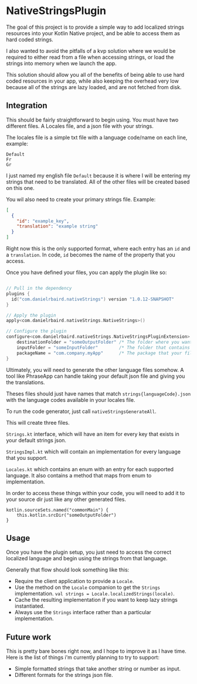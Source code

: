 # NativeStringsPlugin

The goal of this project is to provide a simple way to add localized strings resources into your Kotlin Native project, and be able to access them as hard coded strings.

I also wanted to avoid the pitfalls of a kvp solution where we would be required to either read from a file when accessing strings, or load the strings into memory when we launch the app.

This solution should allow you all of the benefits of being able to use hard coded resources in your app, while also keeping the overhead very low because all of the strings are lazy loaded, and are not fetched from disk.

## Integration
This should be fairly straightforward to begin using.
You must have two different files. A Locales file, and a json file with your strings.

The locales file is a simple txt file with a language code/name on each line, example:
```
Default
Fr
Gr
```
I just named my english file `Default` because it is where I will be entering my strings that need to be translated. All of the other files will be created based on this one. 

You wil also need to create your primary strings file. Example:
```json
[
  {
    "id": "example_key",
    "translation": "example string"
  }
]
```
Right now this is the only supported format, where each entry has an `id` and a `translation`. In code, `id` becomes the name of the property that you access.

Once you have defined your files, you can apply the plugin like so:
```kotlin

// Pull in the dependency
plugins {
  id("com.danielrbaird.nativeStrings") version "1.0.12-SNAPSHOT"
}

// Apply the plugin
apply<com.danielrbaird.nativeStrings.NativeStrings>()

// Configure the plugin
configure<com.danielrbaird.nativeStrings.NativeStringsPluginExtension> {
    destinationFolder = "someOutputFolder" /* The folder where you want to output files */
    inputFolder = "someInputFolder"        /* The folder that contains your strings files */
    packageName = "com.company.myApp"      /* The package that your files will be in */
}
```

Ultimately, you will need to generate the other language files somehow. A tool like PhraseApp can handle taking your default json file and giving you the translations.

Theses files should just have names that match `strings{languageCode}.json` with the language codes available in your locales file.

To run the code generator, just call `nativeStringsGenerateAll`.

This will create three files.

`Strings.kt` interface, which will have an item for every key that exists in your default strings json.

`StringsImpl.kt` which will contain an implementation for every language that you support.

`Locales.kt` which contains an enum with an entry for each supported language. It also contains a method that maps from enum to implementation.

In order to access these things within your code, you will need to add it to your source dir just like any other generated files.

```
kotlin.sourceSets.named("commonMain") {
    this.kotlin.srcDir("someOutputFolder")
}
```

## Usage

Once you have the plugin setup, you just need to access the correct localized language and begin using the strings from that language.

Generally that flow should look something like this:

- Require the client application to provide a `Locale`.
- Use the method on the `Locale` companion to get the `Strings` implementation. ```val strings = Locale.localizedStrings(locale)```.
- Cache the resulting implementation if you want to keep lazy strings instantiated.
- Always use the `Strings` interface rather than a particular implementation.

## Future work

This is pretty bare bones right now, and I hope to improve it as I have time. Here is the list of things i'm currently planning to try to support:

- Simple formatted strings that take another string or number as input.
- Different formats for the strings json file.

